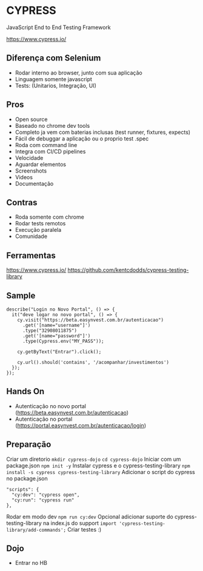 # CYPRESS

JavaScript End to End Testing Framework

https://www.cypress.io/

## Diferença com Selenium
- Rodar interno ao browser, junto com sua aplicação
- Linguagem somente javascript
- Tests: (Unitarios, Integração, UI)

## Pros
- Open source
- Baseado no chrome dev tools
- Completo ja vem com baterias inclusas (test runner, fixtures, expects)
- Fácil de debuggar a aplicação ou o proprio test .spec
- Roda com command line
- Integra com CI/CD pipelines
- Velocidade
- Aguardar elementos
- Screenshots
- Videos
- Documentação

## Contras
- Roda somente com chrome
- Rodar tests remotos
- Execução paralela
- Comunidade

## Ferramentas
https://www.cypress.io/
https://github.com/kentcdodds/cypress-testing-library

## Sample


```
describe("Login no Novo Portal", () => {
  it("deve logar no novo portal", () => {
    cy.visit("https://beta.easynvest.com.br/autenticacao")
      .get('[name="username"]')
      .type("32908011875")
      .get('[name="password"]')
      .type(Cypress.env("MY_PASS"));

    cy.getByText("Entrar").click();

    cy.url().should('contains', '/acompanhar/investimentos')
  });
});
```

## Hands On
- Autenticação no novo portal (https://beta.easynvest.com.br/autenticacao)
- Autenticação no portal (https://portal.easynvest.com.br/autenticacao/login)

## Preparação

Criar um diretorio 
```mkdir cypress-dojo```
```cd cypress-dojo```
Iniciar com um package.json
```npm init -y```
Instalar cypress e o cypress-testing-library
```npm install -s cypress cypress-testing-library```
Adicionar o script do cypress no package.json
```
"scripts": {
  "cy:dev": "cypress open",
  "cy:run": "cypress run"
},
```
Rodar em modo dev
```npm run cy:dev```
Opcional adicionar suporte do cypress-testing-library na index.js do support
```import 'cypress-testing-library/add-commands';```
Criar testes :)

## Dojo
- Entrar no HB

